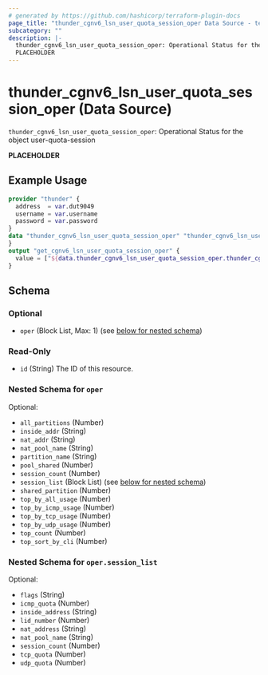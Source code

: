 ```yaml
---
# generated by https://github.com/hashicorp/terraform-plugin-docs
page_title: "thunder_cgnv6_lsn_user_quota_session_oper Data Source - terraform-provider-thunder"
subcategory: ""
description: |-
  thunder_cgnv6_lsn_user_quota_session_oper: Operational Status for the object user-quota-session
  PLACEHOLDER
---
```


# thunder_cgnv6_lsn_user_quota_session_oper (Data Source)

`thunder_cgnv6_lsn_user_quota_session_oper`: Operational Status for the object user-quota-session

__PLACEHOLDER__

## Example Usage

```terraform
provider "thunder" {
  address  = var.dut9049
  username = var.username
  password = var.password
}
data "thunder_cgnv6_lsn_user_quota_session_oper" "thunder_cgnv6_lsn_user_quota_session_oper" {
}
output "get_cgnv6_lsn_user_quota_session_oper" {
  value = ["${data.thunder_cgnv6_lsn_user_quota_session_oper.thunder_cgnv6_lsn_user_quota_session_oper}"]
}
```

<!-- schema generated by tfplugindocs -->
## Schema

### Optional

- `oper` (Block List, Max: 1) (see [below for nested schema](#nestedblock--oper))

### Read-Only

- `id` (String) The ID of this resource.

<a id="nestedblock--oper"></a>
### Nested Schema for `oper`

Optional:

- `all_partitions` (Number)
- `inside_addr` (String)
- `nat_addr` (String)
- `nat_pool_name` (String)
- `partition_name` (String)
- `pool_shared` (Number)
- `session_count` (Number)
- `session_list` (Block List) (see [below for nested schema](#nestedblock--oper--session_list))
- `shared_partition` (Number)
- `top_by_all_usage` (Number)
- `top_by_icmp_usage` (Number)
- `top_by_tcp_usage` (Number)
- `top_by_udp_usage` (Number)
- `top_count` (Number)
- `top_sort_by_cli` (Number)

<a id="nestedblock--oper--session_list"></a>
### Nested Schema for `oper.session_list`

Optional:

- `flags` (String)
- `icmp_quota` (Number)
- `inside_address` (String)
- `lid_number` (Number)
- `nat_address` (String)
- `nat_pool_name` (String)
- `session_count` (Number)
- `tcp_quota` (Number)
- `udp_quota` (Number)


